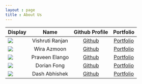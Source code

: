 ```yaml
---
layout : page
title : About Us
---
```


Display | Name | Github Profile | Portfolio 
--------|:----:|:--------------:|:---------:
![](https://avatars3.githubusercontent.com/u/57522870?s=460&u=8dd180701edf230c1bd905ff0d49b81d40785e1a&v=4) | Vishruti Ranjan | [Github](https://github.com/sevenseasofbri) | [Portfolio](team/sevenseasofbri.md)
![](https://avatars2.githubusercontent.com/u/53231968?s=460&u=43fad5fee043173a5c65db833d39c9c00c04549c&v=4) | Wira Azmoon | [Github](https://github.com/hughjazzman) | [Portfolio](team/hughjazzman.md)
![](https://avatars1.githubusercontent.com/u/37036833?s=400&u=2c0e2ed51f01d354f32fb3efd9e51a56aa273e8f&v=4) | Praveen Elango | [Github](https://github.com/PraveenElango) | [Portfolio](team/praveenelango.md)
![](https://avatars2.githubusercontent.com/u/47025155?s=400&u=ce782a0a69f128f7fb409598101baeef34fd201e&v=4) | Dorian Fong | [Github](https://github.com/dorianfong98) | [Portfolio](team/dorianfong98.md)
![](https://avatars3.githubusercontent.com/u/60434719?v=4) | Dash Abhishek | [Github](https://github.com/oasisbeatle) | [Portfolio](team/oasisbeatle.md)

